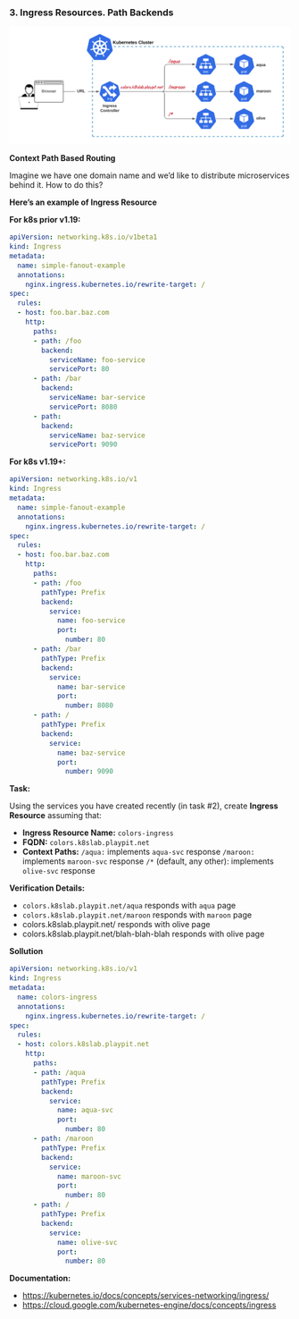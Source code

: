 ### 3. Ingress Resources. Path Backends

![](../img/3-1.png)

**Context Path Based Routing**

Imagine we have one domain name and we’d like to distribute microservices behind it. How to do this?

**Here’s an example of Ingress Resource**

**For k8s prior v1.19:**

```yaml
apiVersion: networking.k8s.io/v1beta1
kind: Ingress
metadata:
  name: simple-fanout-example
  annotations:
    nginx.ingress.kubernetes.io/rewrite-target: /
spec:
  rules:
  - host: foo.bar.baz.com
    http:
      paths:
      - path: /foo
        backend:
          serviceName: foo-service
          servicePort: 80
      - path: /bar
        backend:
          serviceName: bar-service
          servicePort: 8080
      - path:
        backend:
          serviceName: baz-service
          servicePort: 9090
```
**For k8s v1.19+:**

```yaml
apiVersion: networking.k8s.io/v1
kind: Ingress
metadata:
  name: simple-fanout-example
  annotations:
    nginx.ingress.kubernetes.io/rewrite-target: /
spec:
  rules:
  - host: foo.bar.baz.com
    http:
      paths:
      - path: /foo
        pathType: Prefix
        backend:
          service:
            name: foo-service
            port:
              number: 80
      - path: /bar
        pathType: Prefix
        backend:
          service:
            name: bar-service
            port:
              number: 8080
      - path: /
        pathType: Prefix
        backend:
          service:
            name: baz-service
            port:
              number: 9090
```              

**Task:**

Using the services you have created recently (in task #2), create **Ingress Resource** assuming that:

- **Ingress Resource Name:** `colors-ingress`
- **FQDN:** `colors.k8slab.playpit.net`
- **Context Paths:**
    `/aqua:` implements `aqua-svc` response
    `/maroon:` implements `maroon-svc` response
    `/*` (default, any other): implements `olive-svc` response

**Verification Details:**

- `colors.k8slab.playpit.net/aqua` responds with `aqua` page
- `colors.k8slab.playpit.net/maroon` responds with `maroon` page
- colors.k8slab.playpit.net/ responds with olive page
- colors.k8slab.playpit.net/blah-blah-blah responds with olive page


**Sollution**
```yaml
apiVersion: networking.k8s.io/v1
kind: Ingress
metadata:
  name: colors-ingress
  annotations:
    nginx.ingress.kubernetes.io/rewrite-target: /
spec:
  rules:
  - host: colors.k8slab.playpit.net 
    http:
      paths:
      - path: /aqua
        pathType: Prefix
        backend:
          service:
            name: aqua-svc
            port:
              number: 80
      - path: /maroon
        pathType: Prefix
        backend:
          service:
            name: maroon-svc
            port:
              number: 80
      - path: /
        pathType: Prefix
        backend:
          service:
            name: olive-svc
            port:
              number: 80
```

**Documentation:**

- https://kubernetes.io/docs/concepts/services-networking/ingress/
- https://cloud.google.com/kubernetes-engine/docs/concepts/ingress
